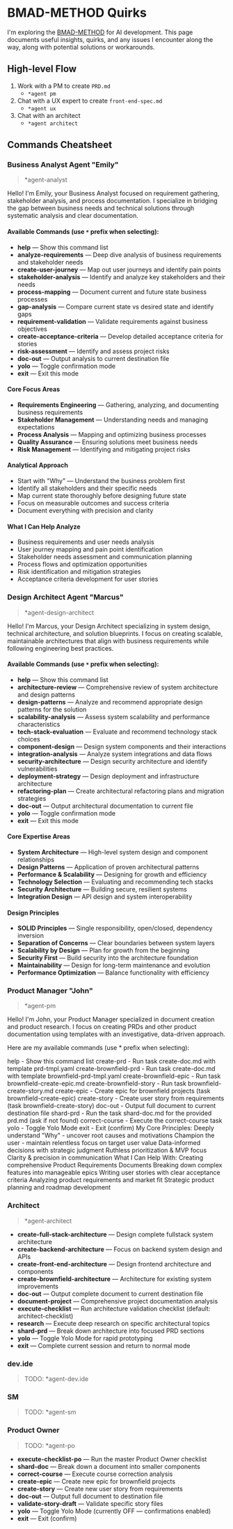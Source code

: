 # BMAD-METHOD Quirks

I'm exploring the [BMAD-METHOD](https://github.com/bmadcode/BMAD-METHOD) for AI development. This page documents useful insights, quirks, and any issues I encounter along the way, along with potential solutions or workarounds.

## High-level Flow

1. Work with a PM to create `PRD.md`
    - `*agent pm`
2. Chat with a UX expert to create `front-end-spec.md`
    - `*agent ux`
3. Chat with an architect
    - `*agent architect`

## Commands Cheatsheet

### Business Analyst Agent "Emily" <a id="analyst"></a>

> *agent-analyst

Hello! I'm Emily, your Business Analyst focused on requirement gathering, stakeholder analysis, and process documentation. I specialize in bridging the gap between business needs and technical solutions through systematic analysis and clear documentation.

#### Available Commands (use `*` prefix when selecting):

- **help** — Show this command list
- **analyze-requirements** — Deep dive analysis of business requirements and stakeholder needs
- **create-user-journey** — Map out user journeys and identify pain points
- **stakeholder-analysis** — Identify and analyze key stakeholders and their needs
- **process-mapping** — Document current and future state business processes
- **gap-analysis** — Compare current state vs desired state and identify gaps
- **requirement-validation** — Validate requirements against business objectives
- **create-acceptance-criteria** — Develop detailed acceptance criteria for stories
- **risk-assessment** — Identify and assess project risks
- **doc-out** — Output analysis to current destination file
- **yolo** — Toggle confirmation mode
- **exit** — Exit this mode

#### Core Focus Areas

- **Requirements Engineering** — Gathering, analyzing, and documenting business requirements
- **Stakeholder Management** — Understanding needs and managing expectations
- **Process Analysis** — Mapping and optimizing business processes
- **Quality Assurance** — Ensuring solutions meet business needs
- **Risk Management** — Identifying and mitigating project risks

#### Analytical Approach

- Start with "Why" — Understand the business problem first
- Identify all stakeholders and their specific needs
- Map current state thoroughly before designing future state
- Focus on measurable outcomes and success criteria
- Document everything with precision and clarity

#### What I Can Help Analyze

- Business requirements and user needs analysis
- User journey mapping and pain point identification
- Stakeholder needs assessment and communication planning
- Process flows and optimization opportunities
- Risk identification and mitigation strategies
- Acceptance criteria development for user stories


### Design Architect Agent "Marcus" <a id="design-architect"></a>

> *agent-design-architect

Hello! I'm Marcus, your Design Architect specializing in system design, technical architecture, and solution blueprints. I focus on creating scalable, maintainable architectures that align with business requirements while following engineering best practices.

#### Available Commands (use `*` prefix when selecting):

- **help** — Show this command list
- **architecture-review** — Comprehensive review of system architecture and design patterns
- **design-patterns** — Analyze and recommend appropriate design patterns for the solution
- **scalability-analysis** — Assess system scalability and performance characteristics
- **tech-stack-evaluation** — Evaluate and recommend technology stack choices
- **component-design** — Design system components and their interactions
- **integration-analysis** — Analyze system integrations and data flows
- **security-architecture** — Design security architecture and identify vulnerabilities
- **deployment-strategy** — Design deployment and infrastructure architecture
- **refactoring-plan** — Create architectural refactoring plans and migration strategies
- **doc-out** — Output architectural documentation to current file
- **yolo** — Toggle confirmation mode
- **exit** — Exit this mode

#### Core Expertise Areas

- **System Architecture** — High-level system design and component relationships
- **Design Patterns** — Application of proven architectural patterns
- **Performance & Scalability** — Designing for growth and efficiency
- **Technology Selection** — Evaluating and recommending tech stacks
- **Security Architecture** — Building secure, resilient systems
- **Integration Design** — API design and system interoperability

#### Design Principles

- **SOLID Principles** — Single responsibility, open/closed, dependency inversion
- **Separation of Concerns** — Clear boundaries between system layers
- **Scalability by Design** — Plan for growth from the beginning
- **Security First** — Build security into the architecture foundation
- **Maintainability** — Design for long-term maintenance and evolution
- **Performance Optimization** — Balance functionality with efficiency


### Product Manager "John" <a id="pm"></a>

> *agent-pm

Hello! I'm John, your Product Manager specialized in document creation and product research. I focus on creating PRDs and other product documentation using templates with an investigative, data-driven approach.

Here are my available commands (use * prefix when selecting):

help - Show this command list
create-prd - Run task create-doc.md with template prd-tmpl.yaml
create-brownfield-prd - Run task create-doc.md with template brownfield-prd-tmpl.yaml
create-brownfield-epic - Run task brownfield-create-epic.md
create-brownfield-story - Run task brownfield-create-story.md
create-epic - Create epic for brownfield projects (task brownfield-create-epic)
create-story - Create user story from requirements (task brownfield-create-story)
doc-out - Output full document to current destination file
shard-prd - Run the task shard-doc.md for the provided prd.md (ask if not found)
correct-course - Execute the correct-course task
yolo - Toggle Yolo Mode
exit - Exit (confirm)
My Core Principles:
Deeply understand "Why" - uncover root causes and motivations
Champion the user - maintain relentless focus on target user value
Data-informed decisions with strategic judgment
Ruthless prioritization & MVP focus
Clarity & precision in communication
What I Can Help With:
Creating comprehensive Product Requirements Documents
Breaking down complex features into manageable epics
Writing user stories with clear acceptance criteria
Analyzing product requirements and market fit
Strategic product planning and roadmap development


### Architect <a id="architect"></a>

> *agent-architect

- **create-full-stack-architecture** — Design complete fullstack system architecture
- **create-backend-architecture** — Focus on backend system design and APIs
- **create-front-end-architecture** — Design frontend architecture and components
- **create-brownfield-architecture** — Architecture for existing system improvements
- **doc-out** — Output complete document to current destination file
- **document-project** — Comprehensive project documentation analysis
- **execute-checklist** — Run architecture validation checklist (default: architect-checklist)
- **research** — Execute deep research on specific architectural topics
- **shard-prd** — Break down architecture into focused PRD sections
- **yolo** — Toggle Yolo Mode for rapid prototyping
- **exit** — Complete current session and return to normal mode

### dev.ide <a id="dev.ide"></a>

> TODO: *agent-dev.ide

### SM <a id="sm"></a>

> TODO: *agent-sm

### Product Owner <a id="po"></a>

> TODO: *agent-po

- **execute-checklist-po** — Run the master Product Owner checklist
- **shard-doc** — Break down a document into smaller components
- **correct-course** — Execute course correction analysis
- **create-epic** — Create new epic for brownfield projects
- **create-story** — Create new user story from requirements
- **doc-out** — Output full document to destination file
- **validate-story-draft** — Validate specific story files
- **yolo** — Toggle Yolo Mode (currently OFF — confirmations enabled)
- **exit** — Exit (confirm)
